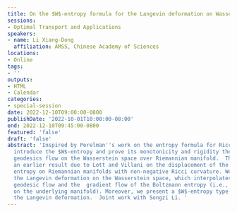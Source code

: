 ```yaml
---
title: On the $W$-entropy formula for the Langevin deformation on Wasserstein space
sessions:
- Optimal Transport and Applications
speakers:
- name: Li Xiang-Dong
  affiliation: AMSS, Chinese Academy of Sciences
locations:
- Online
tags:
- ''
outputs:
- HTML
- Calendar
categories:
- special-session
date: 2022-12-10T09:00:00-0800
publishDate: '2022-10-01T10:00:00-08:00'
end: 2022-12-10T09:45:00-0800
featured: 'false'
draft: 'false'
abstract: 'Inspired by Perelman''s work on the entropy formula for Ricci flow, we
  introduce the $W$-entropy and prove its monotonicity and rigidity theorem for the
  geodesics flow on the Wasserstein space over Riemannian manifold.  This improves
  an earlier result due to Lott and Villani on the displacement of the Boltzmann type
  entropy on Riemannian manifolds with non-negative Ricci curvature. We then  introduce
  the Langevin deformation on the Wasserstein space, which interpolates the Wasserstein
  geodesic flow and the  gradient flow of the Boltzmann entropy (i.e., the heat equation
  on the underlying manifold). Moreover, we present a $W$-entropy type formula for
  the Langevin deformation.  Joint work with Songzi Li. '
---
```

